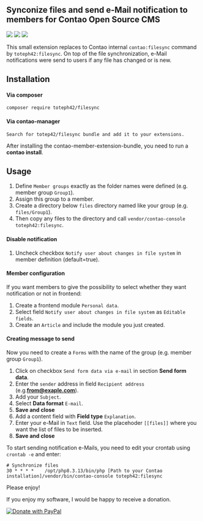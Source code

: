 ## Synconize files and send e-Mail notification to members for Contao Open Source CMS ##

![](https://img.shields.io/packagist/v/toteph42/filesync.svg)
![](https://img.shields.io/packagist/l/toteph42/filesync.svg)
![](https://img.shields.io/packagist/dt/toteph42/filesync.svg)

This small extension replaces to Contao internal `contao:filesync` command by `toteph42:filesync`.
On top of the file synchronization, e-Mail notifications were send to users if any file has changed or is new.

## Installation

#### Via composer
```
composer require toteph42/filesync
```

#### Via contao-manager
```
Search for totep42/filesync bundle and add it to your extensions.
```

After installing the contao-member-extension-bundle, you need to run a **contao install**.


## Usage

1. Define `Member groups` exactly as the folder names were defined (e.g. member group `Group1`). 
2. Assign this group to a member.
4. Create a directory below `files` directory named like your group (e.g. `files/Group1`). 
5. Then copy any files to the directory and call `vendor/contao-console toteph42:filesync`. 

#### Disable notification

1. Uncheck checkbox `Notify user about changes in file system` in member definition (default=true).

#### Member configuration 

If you want members to give the possibility to select whether they want notification or not in frontend:

1. Create a frontend module `Personal data`.
2. Select field `Notify user about changes in file system` as `Editable fields`.
3. Create an `Article` and include the module you just created.

#### Creating message to send

Now you need to create a `Forms` with the name of the group (e.g. member group `Group1`).

1. Click on checkbox `Send form data via e-mail` in section **Send form data**.
2. Enter the `sender` address in field `Recipient address` (e.g.**from@exaple.com**).
3. Add your `Subject`.
4. Select **Data format** `E-mail`.
5. **Save and close**
6. Add a content field with **Field type** `Explanation`.
7. Enter your e-Mail in `Text` field. Use the placehoder `[[files]]` where you want the list of files to be inserted.
8. **Save and close**

To start sending notification e-Mails, you need to edit your crontab using `crontab -e` and enter:

```
# Synchronize files
30 * * * *    /opt/php8.3.13/bin/php [Path to your Contao installation]/vendor/bin/contao-console toteph42:filesync
```

Please enjoy!

If you enjoy my software, I would be happy to receive a donation.

<a href="https://www.paypal.com/donate/?hosted_button_id=DS6VK49NAFHEQ" target="_blank" rel="noopener">
  <img src="https://www.paypalobjects.com/en_US/DK/i/btn/btn_donateCC_LG.gif" alt="Donate with PayPal"/>
</a>


